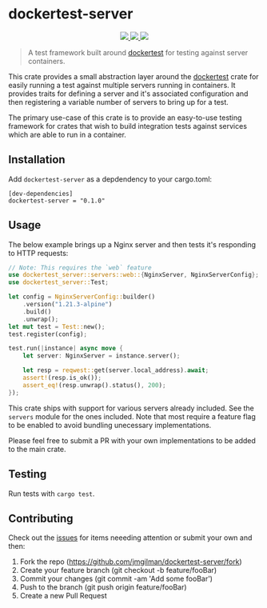 # dockertest-server

<p align="center">
    <a href="https://crates.io/crates/dockertest-server">
        <img src="https://img.shields.io/crates/v/dockertest-server">
    </a>
    <a href="https://docs.rs/dockertest-server">
        <img src="https://img.shields.io/docsrs/dockertest-server" />
    </a>
    <a href="https://github.com/jmgilman/dockertest-server/actions/workflows/ci.yml">
        <img src="https://github.com/jmgilman/dockertest-server/actions/workflows/ci.yml/badge.svg"/>
    </a>
</p>

> A test framework built around [dockertest][1] for testing against server containers.

This crate provides a small abstraction layer around the 
[dockertest][1] crate for easily running a test against multiple servers running 
in containers. It provides traits for defining a server and it's associated 
configuration and then registering a variable number of servers to bring up for 
a test.

The primary use-case of this crate is to provide an easy-to-use testing
framework for crates that wish to build integration tests against services which
are able to run in a container.

## Installation

Add `dockertest-server` as a depdendency to your cargo.toml:
```
[dev-dependencies]
dockertest-server = "0.1.0"
```

## Usage

The below example brings up a Nginx server and then tests it's responding to
HTTP requests:

```rust
// Note: This requires the `web` feature
use dockertest_server::servers::web::{NginxServer, NginxServerConfig};
use dockertest_server::Test;

let config = NginxServerConfig::builder()
    .version("1.21.3-alpine")
    .build()
    .unwrap();
let mut test = Test::new();
test.register(config);

test.run(|instance| async move {
    let server: NginxServer = instance.server();

    let resp = reqwest::get(server.local_address).await;
    assert!(resp.is_ok());
    assert_eq!(resp.unwrap().status(), 200);
});
```

This crate ships with support for various servers already included. See the 
`servers` module for the ones included. Note that most require a feature flag to
be enabled to avoid bundling unecessary implementations.

Please feel free to submit a PR with your own implementations to be added to the
main crate.

## Testing

Run tests with `cargo test`.

## Contributing

Check out the [issues][2] for items neeeding attention or submit your own and 
then:

1. Fork the repo (https://github.com/jmgilman/dockertest-server/fork)
2. Create your feature branch (git checkout -b feature/fooBar)
3. Commit your changes (git commit -am 'Add some fooBar')
4. Push to the branch (git push origin feature/fooBar)
5. Create a new Pull Request

[1]: https://crates.io/crates/dockertest
[2]: https://github.com/jmgilman/dockertest-server/issues
